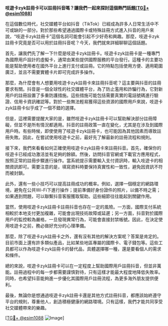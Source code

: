 **吱遊卡zyk註冊卡可以註冊抖音嗎？讓我們一起來探討這個熱門話題[[TG💪+ @esim1088](https://t.me/s/esim1088)]**

在這個數位時代，社交媒體平台如抖音（TikTok）已經成為許多人日常生活中不可或缺的一部分。對於那些希望通過國際卡或特殊註冊方式進入抖音的用戶來說，“吱遊卡zyk註冊卡”這個名詞可能會引起不少好奇和興趣。那麼，吱遊卡zyk註冊卡究竟是否可以用於註冊抖音呢？今天，我們就來詳細聊聊這個話題。

首先，讓我們先了解一下什麼是吱遊卡zyk註冊卡。吱遊卡zyk註冊卡是一種專門為國際用戶設計的虛擬卡，通常由某些提供國際服務的平台發行。這種卡的主要功能是幫助使用者在國外平台上進行支付或註冊。它的特點包括使用方便、適用範圍廣泛，並且不需要實體卡片即可完成許多操作。

那麼，為什麼會有人想要用吱遊卡zyk註冊卡來註冊抖音呢？這主要與抖音的註冊要求有關。抖音是一個全球性的社交媒體平台，為了防止濫用和詐騙行為，它對新用戶的註冊設置了多重防護措施。這些措施可能包括需要真實的電話號碼進行驗證、信用卡資訊確認等。對於一些無法輕易獲得這些資源的國際用戶來說，吱遊卡zyk註冊卡似乎成了一個不錯的選擇。

但是，這裡需要提醒大家的是，雖然吱遊卡zyk註冊卡可以幫助解決部分註冊障礙，但並不是所有情況都適用。抖音的註冊政策一直在變化，尤其是在涉及到國際用戶時。有些時候，即使使用了吱遊卡zyk註冊卡，也可能因為其他因素而導致註冊失敗。因此，在嘗試使用吱遊卡之前，最好先了解最新的註冊流程和規則。

接下來，我們來看看如何正確使用吱遊卡zyk註冊卡來註冊抖音。首先，確保你的吱遊卡已經成功激活並有足夠的餘額。然後，訪問抖音官網或下載官方應用程式，按照正常的註冊步驟進行操作。當系統提示需要輸入支付資訊時，輸入吱遊卡的相關資訊即可。需要注意的是，填寫資料時要保持真實性和一致性，避免因資訊不符而被封鎖。

此外，還有一些小技巧可以提高註冊成功的概率。例如，選擇一個穩定的網路環境，避免在公共Wi-Fi下進行操作；提前準備好身份證件的照片，以備不時之需；如果遇到問題，可以聯繫抖音客服獲取幫助。這些細節往往能起到關鍵作用。

當然，使用吱遊卡zyk註冊卡註冊抖音也存在一定的風險。一方面，國際支付系統相較於本地支付更加複雜，可能會出現技術故障或延遲；另一方面，抖音對於國際用戶的監控較為嚴格，一旦發現異常行為，可能會直接封禁帳號。因此，在決定使用吱遊卡之前，務必做好充分的心理準備。

那麼，除了吱遊卡zyk註冊卡之外，還有沒有其他的解決方案呢？答案是肯定的。目前市面上還有許多類似產品，比如某些地區專屬的國際卡、電子錢包等。這些工具都可以作為吱遊卡zyk註冊卡的替代品，具體選擇哪一種，還是要看個人的需求和條件。

總的來說，吱遊卡zyk註冊卡可以在一定程度上幫助國際用戶註冊抖音，但並非萬能。註冊過程中的每一步都需要謹慎對待，只有這樣才能最大程度地降低失敗率。同時，也希望抖音能夠進一步優化其國際用戶註冊流程，為更多海外朋友提供便利。

最後，無論你是想通過吱遊卡zyk註冊卡還是其他方式註冊抖音，都應該始終遵守平台的規則，尊重他人，創造積極健康的網路環境。只有這樣，我們才能共同享受社交媒體帶來的樂趣。

[[TG💪+ @esim1088](https://t.me/s/esim1088) ![Image](https://i.postimg.cc/4NQfJmqS/Snipaste-2025-05-13-00-14-12.png)]